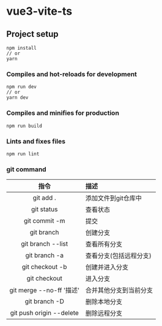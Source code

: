 # vue3-vite-ts

## Project setup
```
npm install
// or
yarn
```

### Compiles and hot-reloads for development
```
npm run dev
// or
yarn dev
```

### Compiles and minifies for production
```
npm run build
```

### Lints and fixes files
```
npm run lint
```

### git command
| 指令 | 描述 |
| :-----: | :---- |
| git add .  | 添加文件到git仓库中 | 
| git status | 查看状态 |
| git commit -m | 提交 |
| git branch <name> | 创建分支 |
| git branch --list | 查看所有分支 |
| git branch -a | 查看分支(包括远程分支) |
| git checkout -b <name> | 创建并进入分支 |
| git checkout <name> | 进入分支|
| git merge --no-ff '描述' <name>| 合并其他分支到当前分支|
| git branch -D <name> | 删除本地分支 |
| git push origin --delete <name> | 删除远程分支 |
